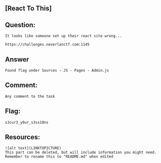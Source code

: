 [React To This]
---
Question:
---
	It looks like someone set up their react site wrong...

	https://challenges.neverlanctf.com:1145

Answer
---
	Found flag under Sources - JS - Pages - Admin.js 


Comment:
---
	Any comment to the task

Flag:
---
	s3cur3_y0ur_s3ss10ns

Resources:
---
	![alt text](LINKTOPICTURE)
	This part can be deleted, but will include information you might need.
	Remember to rename this to "README.md" when edited
